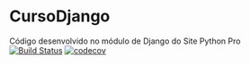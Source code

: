 # CursoDjango
Código desenvolvido no módulo de Django do Site Python Pro
[![Build Status](https://app.travis-ci.com/Rawston/CursoDjango.svg?branch=main)](https://app.travis-ci.com/Rawston/CursoDjango)
[![codecov](https://codecov.io/gh/Rawston/CursoDjango/branch/main/graph/badge.svg?token=j6T7rQ4b5Z)](https://codecov.io/gh/Rawston/CursoDjango)
